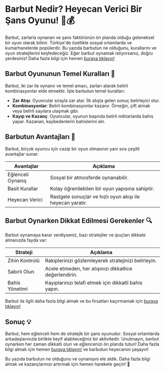 # Barbut Nedir? Heyecan Verici Bir Şans Oyunu! 🎲💰

Barbut, zarlarla oynanan ve şans faktörünün ön planda olduğu geleneksel bir oyun olarak bilinir. Türkiye'de özellikle sosyal ortamlarda ve kumarhanelerde popülerdir. Bu yazıda barbutun ne olduğunu, kurallarını ve oyun stratejilerini keşfedeceğiz. Eğer barbut oynamak istiyorsanız, doğru yerdesiniz! Daha fazla bilgi için hemen [buraya tıklayın!](https://casinotr.link/gWCRZ4)

## Barbut Oyununun Temel Kuralları 🎉

Barbut, iki zar ile oynanır ve temel amacı, zarları atarak belirli kombinasyonlar elde etmektir. İşte barbutun temel kuralları:

- **Zar Atışı**: Oyuncular sırayla zar atar. İlk atışta gelen sonuç belirleyici olur.
- **Kombinasyonlar**: Belirli kombinasyonlar kazanır. Örneğin, çift atmak veya belirli sayılara ulaşmak gibi.
- **Kayıp ve Kazanç**: Oyuncular, oyunun başında belirli miktarlarda bahis yapar. Kazanan, kaybedenlerin bahislerini alır.

## Barbutun Avantajları 🌟

Barbut, birçok oyuncu için cazip bir oyun olmasının yanı sıra çeşitli avantajlar sunar:

| Avantajlar                         | Açıklama                                             |
|------------------------------------|-----------------------------------------------------|
| Eğlenceli Oynanış                  | Sosyal bir atmosferde oynanabilir.                  |
| Basit Kurallar                     | Kolay öğrenilebilen bir oyun yapısına sahiptir.    |
| Heyecan Verici                     | Rastgele sonuçlar ve hızlı oyun akışı ile heyecan yaratır. |

## Barbut Oynarken Dikkat Edilmesi Gerekenler 🔍

Barbut oynamaya karar verdiyseniz, bazı stratejiler ve ipuçları dikkate almanızda fayda var:

| Strateji           | Açıklama                                             |
|--------------------|-----------------------------------------------------|
| Zihin Kontrolü      | Rakiplerinizi gözlemleyerek stratejinizi belirleyin. |
| Sabırlı Olun       | Acele etmeden, her atışınızı dikkatlice değerlendirin. |
| Bahis Yönetimi     | Kayıplarınızı telafi etmek için dikkatli bahis yapın. |

Barbut ile ilgili daha fazla bilgi almak ve bu fırsatları kaçırmamak için [buraya tıklayın!](https://casinotr.link/gWCRZ4)

## Sonuç 💡

Barbut, hem eğlenceli hem de stratejik bir şans oyunudur. Sosyal ortamlarda arkadaşlarınızla birlikte keyif alabileceğiniz bir aktivitedir. Unutmayın, barbut oynarken her zaman dikkatli olun ve eğlencenizi ön planda tutun! Daha fazla bilgi almak için hemen [buraya tıklayın!](https://casinotr.link/gWCRZ4) ve barbutun heyecanını yaşayın!

Bu yazıda barbutun ne olduğunu ve oynanışını ele aldık. Daha fazla bilgi almak ve kazançlarınızı artırmak için hemen harekete geçin! 🎊
